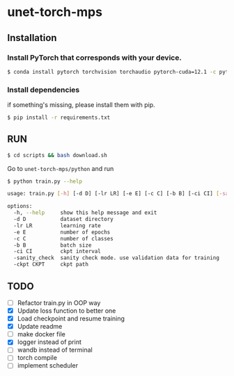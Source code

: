# unet-torch-mps

## Installation 
### Install PyTorch that corresponds with your device. 
```bash 
$ conda install pytorch torchvision torchaudio pytorch-cuda=12.1 -c pytorch -c nvidia
```
### Install dependencies 
if something's missing, please install them with pip.
```bash
$ pip install -r requirements.txt
```

## RUN 
```bash
$ cd scripts && bash download.sh
```
Go to ```unet-torch-mps/python``` and run

```bash
$ python train.py --help

usage: train.py [-h] [-d D] [-lr LR] [-e E] [-c C] [-b B] [-ci CI] [-sanity_check] [-ckpt CKPT]

options:
  -h, --help     show this help message and exit
  -d D           dataset directory
  -lr LR         learning rate
  -e E           number of epochs
  -c C           number of classes
  -b B           batch size
  -ci CI         ckpt interval
  -sanity_check  sanity check mode. use validation data for training
  -ckpt CKPT     ckpt path
```

## TODO 
- [ ] Refactor train.py in OOP way 
- [x] Update loss function to better one 
- [x] Load checkpoint and resume training
- [x] Update readme 
- [ ] make docker file 
- [x] logger instead of print 
- [ ] wandb instead of terminal 
- [ ] torch compile
- [ ] implement scheduler 
